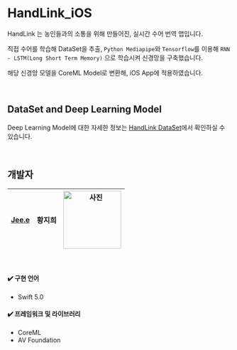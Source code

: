 # HandLink_iOS
HandLink 는 농인들과의 소통을 위해 만들어진, 실시간 수어 번역 앱입니다.  

직접 수어를 학습해 DataSet을 추출, `Python Mediapipe`와 `Tensorflow`를 이용해 `RNN - LSTM(Long Short Term Memory)` 으로 학습시켜 신경망을 구축했습니다.

해당 신경망 모델을 CoreML Model로 변환해, iOS App에 적용하였습니다.

<br>

## DataSet and Deep Learning Model

Deep Learning Model에 대한 자세한 정보는 [HandLink DataSet](https://github.com/Jeeehee/HandLink)에서 확인하실 수 있습니다.


<br>

## 개발자
|[Jee.e](https://github.com/Jeeehee)|황지희|<img width="130" alt="사진" src="https://user-images.githubusercontent.com/92635121/200990518-49c850d3-91b9-4818-8666-f0f0cc85479a.png">|
|--|--|--|

<br>

#### ✔️ 구현 언어
- Swift 5.0

#### ✔️ 프레임워크 및 라이브러리
- CoreML
- AV Foundation
